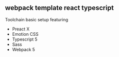 ## webpack template react typescript

Toolchain basic setup featuring

- Preact X
- Emotion CSS
- Typescript 5
- Sass
- Webpack 5
